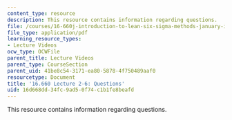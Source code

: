```yaml
---
content_type: resource
description: This resource contains information regarding questions.
file: /courses/16-660j-introduction-to-lean-six-sigma-methods-january-iap-2012/16d668dd34fc9ad50f74c1b1fe8beafd_MIT16_660JIAP12_2-6Ques.pdf
file_type: application/pdf
learning_resource_types:
- Lecture Videos
ocw_type: OCWFile
parent_title: Lecture Videos
parent_type: CourseSection
parent_uid: 41be8c54-3171-ea80-5878-4f750489aaf0
resourcetype: Document
title: '16.660 Lecture 2-6: Questions'
uid: 16d668dd-34fc-9ad5-0f74-c1b1fe8beafd
---
```

This resource contains information regarding questions.

